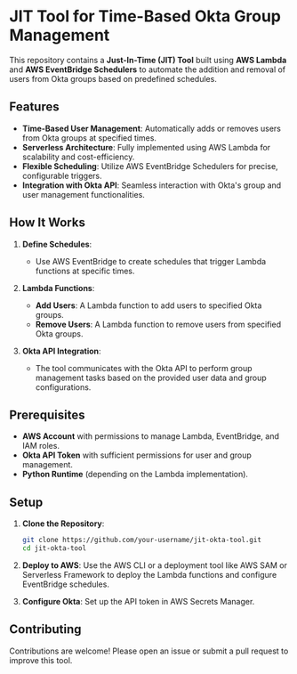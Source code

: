 
# JIT Tool for Time-Based Okta Group Management

This repository contains a **Just-In-Time (JIT) Tool** built using **AWS Lambda** and **AWS EventBridge Schedulers** to automate the addition and removal of users from Okta groups based on predefined schedules.

## Features

- **Time-Based User Management**: Automatically adds or removes users from Okta groups at specified times.
- **Serverless Architecture**: Fully implemented using AWS Lambda for scalability and cost-efficiency.
- **Flexible Scheduling**: Utilize AWS EventBridge Schedulers for precise, configurable triggers.
- **Integration with Okta API**: Seamless interaction with Okta's group and user management functionalities.

## How It Works

1. **Define Schedules**:
   - Use AWS EventBridge to create schedules that trigger Lambda functions at specific times.
   
2. **Lambda Functions**:
   - **Add Users**: A Lambda function to add users to specified Okta groups.
   - **Remove Users**: A Lambda function to remove users from specified Okta groups.

3. **Okta API Integration**:
   - The tool communicates with the Okta API to perform group management tasks based on the provided user data and group configurations.

## Prerequisites

- **AWS Account** with permissions to manage Lambda, EventBridge, and IAM roles.
- **Okta API Token** with sufficient permissions for user and group management.
- **Python Runtime** (depending on the Lambda implementation).

## Setup

1. **Clone the Repository**:
   ```bash
   git clone https://github.com/your-username/jit-okta-tool.git
   cd jit-okta-tool
   ```

2. **Deploy to AWS**:
    Use the AWS CLI or a deployment tool like AWS SAM or Serverless Framework to deploy the Lambda functions and configure EventBridge schedules.

3. **Configure Okta**:
    Set up the API token in AWS Secrets Manager.

## Contributing

Contributions are welcome! Please open an issue or submit a pull request to improve this tool.
